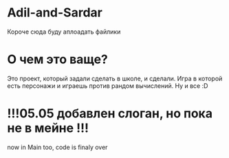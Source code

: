 # Adil-and-Sardar
Короче сюда буду аплоадать файлики
# О чем это ваще?
Это проект, который задали сделать в школе, и сделали.
Игра в которой есть персонажи и играешь против рандом вычислений.
Ну и все :D
# !!!05.05 добавлен слоган, но пока не в мейне !!!
now in Main too, code is finaly over

